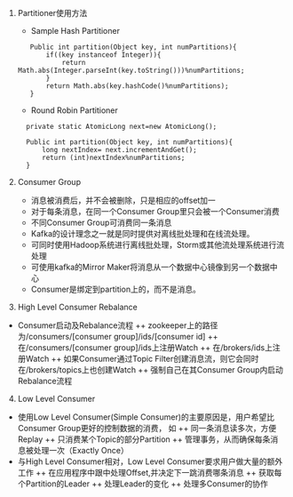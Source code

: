 1. Partitioner使用方法
   + Sample Hash Partitioner 
   ```
      Public int partition(Object key, int numPartitions){
          if((key instanceof Integer)){
              return Math.abs(Integer.parseInt(key.toString()))%numPartitions;
          }
          return Math.abs(key.hashCode()%numPartitions);
      }
   ```
   + Round Robin Partitioner
    ```
      private static AtomicLong next=new AtomicLong();
      
      Public int partition(Object key, int numPartitions){
          long nextIndex= next.incrementAndGet();
          return (int)nextIndex%numPartitions;
      }
    ```


2. Consumer Group
   + 消息被消费后，并不会被删除，只是相应的offset加一
   + 对于每条消息，在同一个Consumer Group里只会被一个Consumer消费
   + 不同Consumer Group可消费同一条消息
   + Kafka的设计理念之一就是同时提供对离线批处理和在线流处理。
   + 可同时使用Hadoop系统进行离线批处理，Storm或其他流处理系统进行流处理
   + 可使用kafka的Mirror Maker将消息从一个数据中心镜像到另一个数据中心
   + Consumer是绑定到partition上的，而不是消息。
 
 3. High Level Consumer Rebalance
   + Consumer启动及Rebalance流程
   ++ zookeeper上的路径为/consumers/[consumer group]/ids/[consumer id]
   ++ 在/consumers/[consumer group]/ids上注册Watch
   ++ 在/brokers/ids上注册Watch
   ++ 如果Consumer通过Topic Filter创建消息流，则它会同时在/brokers/topics上也创建Watch
   ++ 强制自己在其Consumer Group内启动Rebalance流程
   
 4. Low Level Consumer
   + 使用Low Level Consumer(Simple Consumer)的主要原因是，用户希望比Consumer Group更好的控制数据的消费，
    如
   ++ 同一条消息读多次，方便Replay
   ++ 只消费某个Topic的部分Partition
   ++ 管理事务，从而确保每条消息被处理一次（Exactly Once）
   + 与High Level Consumer相对，Low Level Consumer要求用户做大量的额外工作
   ++ 在应用程序中跟中处理Offset,并决定下一跳消费哪条消息
   ++ 获取每个Partition的Leader
   ++ 处理Leader的变化
   ++ 处理多Consumer的协作
